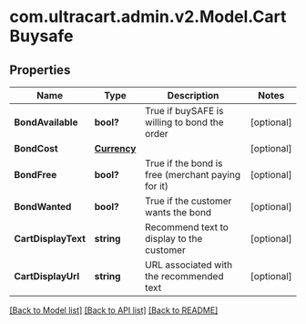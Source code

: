# com.ultracart.admin.v2.Model.CartBuysafe
## Properties

Name | Type | Description | Notes
------------ | ------------- | ------------- | -------------
**BondAvailable** | **bool?** | True if buySAFE is willing to bond the order | [optional] 
**BondCost** | [**Currency**](Currency.md) |  | [optional] 
**BondFree** | **bool?** | True if the bond is free (merchant paying for it) | [optional] 
**BondWanted** | **bool?** | True if the customer wants the bond | [optional] 
**CartDisplayText** | **string** | Recommend text to display to the customer | [optional] 
**CartDisplayUrl** | **string** | URL associated with the recommended text | [optional] 


[[Back to Model list]](../README.md#documentation-for-models) [[Back to API list]](../README.md#documentation-for-api-endpoints) [[Back to README]](../README.md)

